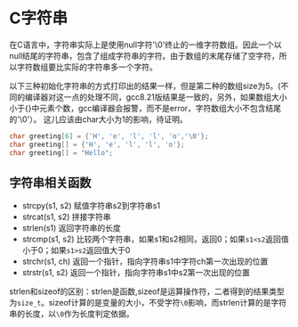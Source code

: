 # C字符串

在C语言中，字符串实际上是使用null字符'\0'终止的一维字符数组。因此一个以null结尾的字符串，包含了组成字符串的字符。由于数组的末尾存储了空字符，所以字符数组要比实际的字符串多一个字符。

以下三种初始化字符串的方式打印出的结果一样，但是第二种的数组size为5。(不同的编译器对这一点的处理不同，gcc8.21版结果是一致的，另外，如果数组大小小于{}中元素个数，gcc编译器会报警，而不是error，字符数组大小不包含结尾的'\0'）。
    这儿应该由char大小为1的影响，待证明。

```c
char greeting[6] = {'H', 'e', 'l', 'l', 'o','\0'};
char greeting[] = {'H', 'e', 'l', 'l', 'o'};
char greeting[] = "Hello";
```

## 字符串相关函数

* strcpy(s1, s2)  赋值字符串s2到字符串s1
* strcat(s1, s2)  拼接字符串
* strlen(s1)      返回字符串的长度
* strcmp(s1, s2)  比较两个字符串，如果s1和s2相同，返回0；如果`s1<s2`返回值小于0；如果`s1>s2`返回值大于0
* strchr(s1, ch)  返回一个指针，指向字符串s1中字符ch第一次出现的位置
* strstr(s1, s2)  返回一个指针，指向字符串s1中s2第一次出现的位置

strlen和sizeof的区别：strlen是函数,sizeof是运算操作符，二者得到的结果类型为`size_t`。sizeof计算的是变量的大小，不受字符`\0`影响，而strlen计算的是字符串的长度，以`\0`作为长度判定依据。
